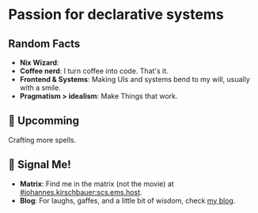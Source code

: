 # Passion for declarative systems

## Random Facts

- **Nix Wizard**: 
- **Coffee nerd**: I turn coffee into code. That's it.
- **Frontend & Systems**: Making UIs and systems bend to my will, usually with a smile.
- **Pragmatism > idealism**: Make Things that work.

## 🎯 Upcomming

Crafting more spells.

## 📡 Signal Me!

- **Matrix**: Find me in the matrix (not the movie) at [#johannes.kirschbauer:scs.ems.host](https://matrix.to/#/#johannes.kirschbauer:scs.ems.host).
- **Blog**: For laughs, gaffes, and a little bit of wisdom, check [my blog](https://hsjobeki.dev/blog).


